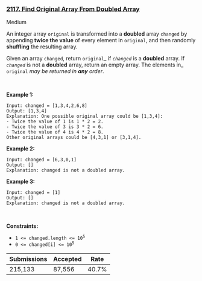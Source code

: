 ### [2117. Find Original Array From Doubled Array](https://leetcode.com/problems/find-original-array-from-doubled-array)

Medium

An integer array `` original `` is transformed into a __doubled__ array `` changed `` by appending __twice the value__ of every element in `` original ``, and then randomly __shuffling__ the resulting array.

Given an array `` changed ``, return `` original ``_ if _`` changed ``_ is a __doubled__ array. If _`` changed ``_ is not a __doubled__ array, return an empty array. The elements in_ `` original `` _may be returned in __any__ order_.

 

__Example 1:__

```
Input: changed = [1,3,4,2,6,8]
Output: [1,3,4]
Explanation: One possible original array could be [1,3,4]:
- Twice the value of 1 is 1 * 2 = 2.
- Twice the value of 3 is 3 * 2 = 6.
- Twice the value of 4 is 4 * 2 = 8.
Other original arrays could be [4,3,1] or [3,1,4].
```

__Example 2:__

```
Input: changed = [6,3,0,1]
Output: []
Explanation: changed is not a doubled array.
```

__Example 3:__

```
Input: changed = [1]
Output: []
Explanation: changed is not a doubled array.
```

 

__Constraints:__

*   <code>1 <= changed.length <= 10<sup>5</sup></code>
*   <code>0 <= changed[i] <= 10<sup>5</sup></code>

| Submissions    | Accepted     | Rate   |
| -------------- | ------------ | ------ |
| 215,133 | 87,556 | 40.7% |
